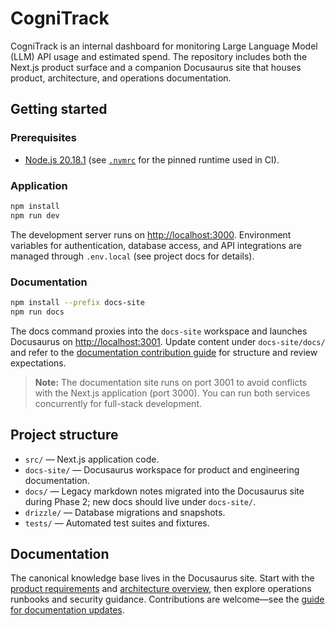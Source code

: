 # CogniTrack

CogniTrack is an internal dashboard for monitoring Large Language Model (LLM) API usage and estimated spend. The repository includes both the Next.js product surface and a companion Docusaurus site that houses product, architecture, and operations documentation.

## Getting started

### Prerequisites

- [Node.js 20.18.1](https://nodejs.org/) (see [`.nvmrc`](.nvmrc) for the pinned runtime used in CI).

### Application

```bash
npm install
npm run dev
```

The development server runs on [http://localhost:3000](http://localhost:3000). Environment variables for authentication, database access, and API integrations are managed through `.env.local` (see project docs for details).

### Documentation

```bash
npm install --prefix docs-site
npm run docs
```

The docs command proxies into the `docs-site` workspace and launches Docusaurus on [http://localhost:3001](http://localhost:3001). Update content under `docs-site/docs/` and refer to the [documentation contribution guide](docs-site/docs/contributing/documentation.md) for structure and review expectations.

> **Note:** The documentation site runs on port 3001 to avoid conflicts with the Next.js application (port 3000). You can run both services concurrently for full-stack development.

## Project structure

- `src/` — Next.js application code.
- `docs-site/` — Docusaurus workspace for product and engineering documentation.
- `docs/` — Legacy markdown notes migrated into the Docusaurus site during Phase 2; new docs should live under `docs-site/`.
- `drizzle/` — Database migrations and snapshots.
- `tests/` — Automated test suites and fixtures.

## Documentation

The canonical knowledge base lives in the Docusaurus site. Start with the [product requirements](docs-site/docs/product/prd.md) and [architecture overview](docs-site/docs/architecture/overview.md), then explore operations runbooks and security guidance. Contributions are welcome—see the [guide for documentation updates](docs-site/docs/contributing/documentation.md).
